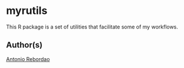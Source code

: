 # myrutils

This R package is a set of utilities
that facilitate some of my workflows.

## Author(s)

[Antonio Rebordao](https://www.linkedin.com/in/rebordao)

